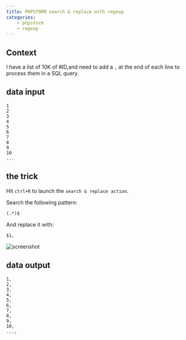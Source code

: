 ```yaml
---
title: PHPSTORM search & replace with regexp
categories:
    - phpstorm
    - regexp
---
```

## Context

I have a list of 10K of #ID,and need to add a `,` at the end of each line to process them in a SQL query. 

## data input

    1
    2
    3
    4
    5
    6
    7
    8
    9
    10
    ...

## the trick

Hit `ctrl+R` to launch the `search & replace action`.

Search the following pattern:

    (.*)$
    
And replace it with:

    $1,

![screenshot](/images/phpstorm/search-replace-regexp.png)


## data output

    1,
    2,
    3,
    4,
    5,
    6,
    7,
    8,
    9,
    10,
    ...,